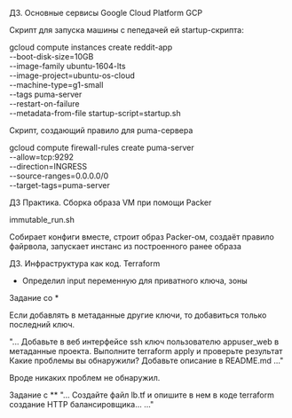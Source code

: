 ДЗ. Основные сервисы Google Cloud Platform GCP

Скрипт для запуска машины с пепедачей ей startup-скрипта:

gcloud compute instances create reddit-app\
  --boot-disk-size=10GB \
  --image-family ubuntu-1604-lts \
  --image-project=ubuntu-os-cloud \
  --machine-type=g1-small \
  --tags puma-server \
  --restart-on-failure \
  --metadata-from-file startup-script=startup.sh

Скрипт, создающий правило для puma-сервера

gcloud compute firewall-rules create puma-server \
--allow=tcp:9292 \
--direction=INGRESS \
--source-ranges=0.0.0.0/0 \
--target-tags=puma-server

ДЗ Практика. Сборка образа VM при помощи Packer

immutable_run.sh

Собирает конфиги вместе, строит образ Packer-ом, создаёт правило файрвола,
запускает инстанс из построенного ранее образа

ДЗ. Инфраструктура как код. Terraform

- Определил input переменную для приватного ключа, зоны

Задание со *

Если добавлять в метаданные другие ключи, то добавиться только последний ключ.

"...
Добавьте в веб интерфейсе ssh ключ пользователю
appuser_web в метаданные проекта. Выполните terraform
apply и проверьте результат
Какие проблемы вы обнаружили? Добавьте описание в
README.md
..."

Вроде никаких проблем не обнаружил.

Задание с **
"... Создайте файл lb.tf и опишите в нем в коде terraform
создание HTTP балансировщика...
..."
